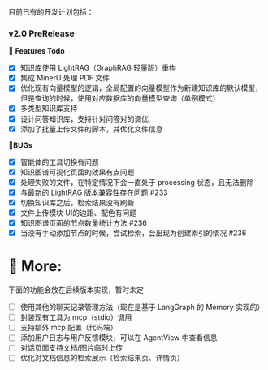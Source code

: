 目前已有的开发计划包括：


### v2.0 PreRelease

💭 **Features Todo**
- [x] 知识库使用 LightRAG（GraphRAG 轻量版）重构
- [x] 集成 MinerU 处理 PDF 文件
- [x] 优化现有向量模型的逻辑，全局配置的向量模型作为新建知识库的默认模型，但是查询的时候，使用对应数据库的向量模型查询（单例模式）
- [x] 多类型知识库支持
- [x] 设计问答知识库，支持针对问答对的调优
- [x] 添加了批量上传文件的脚本，并优化文件信息

🐛**BUGs**
- [x] 智能体的工具切换有问题
- [x] 知识图谱可视化页面的效果有点问题
- [x] 处理失败的文件，在特定情况下会一直处于 processing 状态，且无法删除
- [x] 与最新的 LightRAG 版本兼容性存在问题 #233
- [x] 切换知识库之后，检索结果没有刷新
- [x] 文件上传模块 UI的边距、配色有问题
- [x] 知识图谱页面的节点数量统计方法 #236
- [x] 当没有手动添加节点的时候，尝试检索，会出现为创建索引的情况 #236

# 💯 More:

下面的功能会放在后续版本实现，暂时未定


- [ ] 使用其他的聊天记录管理方法（现在是基于 LangGraph 的 Memory 实现的）
- [ ] 封装现有工具为 mcp（stdio）调用
- [ ] 支持额外 mcp 配置（代码端）
- [ ] 添加用户日志与用户反馈模块，可以在 AgentView 中查看信息
- [ ] 对话页面支持文档/图片临时上传
- [ ] 优化对文档信息的检索展示（检索结果页、详情页）
